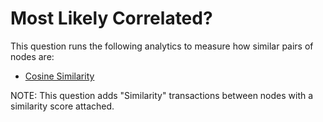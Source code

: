 # Most Likely Correlated?

This question runs the following analytics to measure how similar pairs
of nodes are:

-   [Cosine
    Similarity](/au/gov/asd/tac/constellation/views/analyticview/docs/analytic-cosine-similarity.html)

NOTE: This question adds "Similarity" transactions between nodes with a
similarity score attached.
